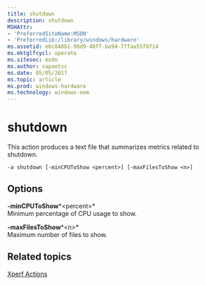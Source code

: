 ```yaml
---
title: shutdown
description: shutdown
MSHAttr:
- 'PreferredSiteName:MSDN'
- 'PreferredLib:/library/windows/hardware'
ms.assetid: e6c848b1-98d9-48f7-ba94-77faa55f9714
ms.mktglfcycl: operate
ms.sitesec: msdn
ms.author: sapaetsc
ms.date: 05/05/2017
ms.topic: article
ms.prod: windows-hardware
ms.technology: windows-oem
---
```


# shutdown


This action produces a text file that summarizes metrics related to shutdown.

```
-a shutdown [-minCPUToShow <percent>] [-maxFilesToShow <n>]
```

## Options


<a href="" id="-mincputoshow-percent-"></a>**-minCPUToShow***&lt;percent&gt;*  
Minimum percentage of CPU usage to show.

<a href="" id="-maxfilestoshow-n-"></a>**-maxFilesToShow***&lt;n&gt;*  
Maximum number of files to show.

## Related topics


[Xperf Actions](xperf-actions.md)

 

 







